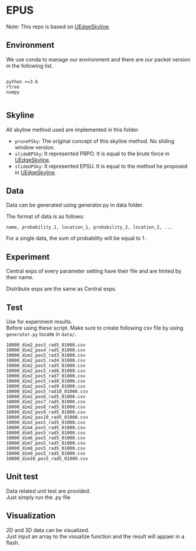 # EPUS
Note: This repo is based on [UEdgeSkyline](https://github.com/0penth3wind0w/UEdgeSkyline.git).

## Environment
We use conda to manage our environment and there are our packet version in the following list.

<pre><code>
python >=3.6
rtree
numpy
	
</code></pre>

## Skyline  
All skyline method used are implemented in this folder.  
- `prunePSky`: The original concept of this skyline method. No sliding window version.  
- `slideBPSky`: It represented PRPO. It is equal to the brute force in [UEdgeSkyline](https://github.com/0penth3wind0w/UEdgeSkyline.git).
- `slideUPSky`: It represented EPSU. It is equal to the method he proposed in [UEdgeSkyline](https://github.com/0penth3wind0w/UEdgeSkyline.git).

## Data  
Data can be generated using generator.py in data folder.

The format of data is as follows:  

	name, probability_1, location_1, probability_2, location_2, ...  
	
For a single data, the sum of probability will be equal to 1  .

## Experiment
Central exps of every parameter setting have their file and are hinted by their name. 

Distribute exps are the same as Central exps. 


## Test  
Use for experiment results.  
Before using these script. Make sure to create following csv file by using `generator.py` locate in `data/`.  

	10000_dim2_pos3_rad5_01000.csv  
	10000_dim2_pos4_rad5_01000.csv  
	10000_dim2_pos5_rad3_01000.csv  
	10000_dim2_pos5_rad4_01000.csv  
	10000_dim2_pos5_rad5_01000.csv  
	10000_dim2_pos5_rad6_01000.csv  
	10000_dim2_pos5_rad7_01000.csv  
	10000_dim2_pos5_rad8_01000.csv  
	10000_dim2_pos5_rad9_01000.csv  
	10000_dim2_pos5_rad10_01000.csv  
	10000_dim2_pos6_rad5_01000.csv  
	10000_dim2_pos7_rad5_01000.csv  
	10000_dim2_pos8_rad5_01000.csv  
	10000_dim2_pos9_rad5_01000.csv  
	10000_dim2_pos10_rad5_01000.csv  
	10000_dim3_pos5_rad5_01000.csv  
	10000_dim4_pos5_rad5_01000.csv  
	10000_dim5_pos5_rad5_01000.csv  
	10000_dim6_pos5_rad5_01000.csv  
	10000_dim7_pos5_rad5_01000.csv  
	10000_dim8_pos5_rad5_01000.csv  
	10000_dim9_pos5_rad5_01000.csv  
	10000_dim10_pos5_rad5_01000.csv  

## Unit test
Data related unit test are provided.  
Just simply run the .py file  

## Visualization  
2D and 3D data can be visualized.  
Just input an array to the visualize function and the result will appaer in a flash.  
